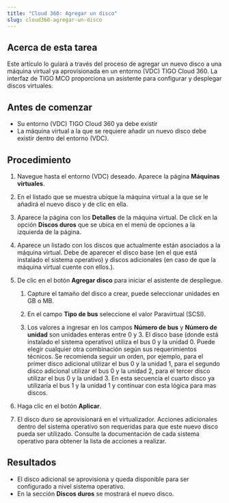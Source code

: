 ```yaml
---
title: "Cloud 360: Agregar un disco"
slug: cloud360-agregar-un-disco
---
```


## Acerca de esta tarea

Este artículo lo guiará a través del proceso de agregar un nuevo disco a una máquina virtual ya aprovisionada en un entorno (VDC) TIGO Cloud 360. La interfaz de TIGO MCO proporciona un asistente para configurar y desplegar discos virtuales.

## Antes de comenzar

- Su entorno (VDC) TIGO Cloud 360 ya debe existir
- La máquina virtual a la que se requiere añadir un nuevo disco debe existir dentro del entorno (VDC).

## Procedimiento

1. Navegue hasta el entorno (VDC) deseado. Aparece la página **Máquinas virtuales**.

2. En el listado que se muestra ubique la máquina virtual a la que se le añadirá el nuevo disco y de clic en ella.

3. Aparece la página con los **Detalles** de la máquina virtual. De click en la opción **Discos duros** que se ubica en el menú de opciones a la izquierda de la página.

4. Aparece un listado con los discos que actualmente están asociados a la máquina virtual. Debe de aparecer el disco base (en el que está instalado el sistema operativo) y discos adicionales (en caso de que la máquina virtual cuente con ellos.).

5. De clic en el botón **Agregar disco** para iniciar el asistente de despliegue.

    1. Capture el tamaño del disco a crear, puede seleccionar unidades en GB o MB.

    2. En el campo **Tipo de bus** seleccione el valor Paravirtual (SCSI).

    3. Los valores a ingresar en los campos **Número de bus** y **Número de unidad** son unidades enteras entre 0 y 3. El disco base (donde está instalado el sistema operativo) utiliza el bus 0 y la unidad 0. Puede elegir cualquier otra combinación según sus requerimientos técnicos. Se recomienda seguir un orden, por ejemplo, para el primer disco adicional utilizar el bus 0 y la unidad 1, para el segundo disco adicional utilizar el bus 0 y la unidad 2, para el tercer disco utilizar el bus 0 y la unidad 3. En esta secuencia el cuarto disco ya utilizaría el bus 1 y la unidad 1 y continuar con esta lógica para mas discos.

6. Haga clic en el botón **Aplicar**.

7. El disco duro se aprovisionará en el virtualizador. Acciones adicionales dentro del sistema operativo son requeridas para que este nuevo disco pueda ser utilizado. Consulte la documentación de cada sistema operativo para obtener la lista de acciones a realizar.

## Resultados

- El disco adicional se aprovisiona y queda disponible para ser configurado a nivel sistema operativo.
- En la sección **Discos duros** se mostrará el nuevo disco.
